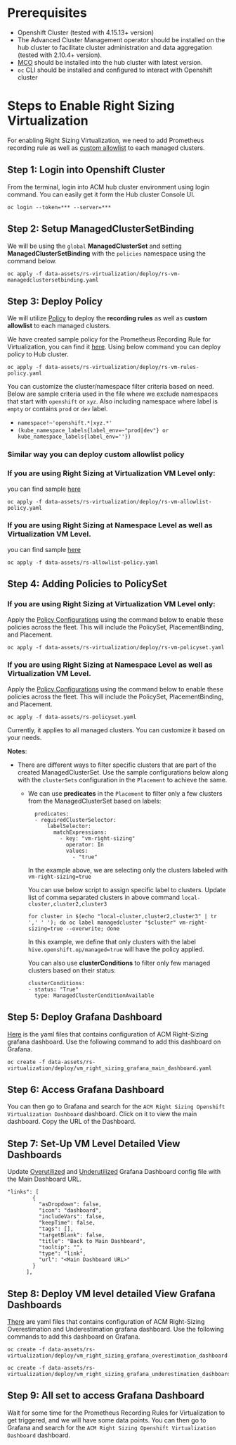 # Prerequisites

- Openshift Cluster (tested with 4.15.13+ version)
- The Advanced Cluster Management operator should be installed on the hub cluster to facilitate cluster administration and data aggregation (tested with 2.10.4+ version).
- [MCO](https://github.com/stolostron/multicluster-observability-operator/) should be installed into the hub cluster with latest version. 
- `oc` CLI should be installed and configured to interact with Openshift cluster

# Steps to Enable Right Sizing Virtualization 

For enabling Right Sizing Virtualization, we need to add Prometheus recording rule as well as [custom allowlist](https://docs.redhat.com/en/documentation/red_hat_advanced_cluster_management_for_kubernetes/2.10/html-single/observability/index#creating-custom-rules) to each managed clusters.     

## Step 1: Login into Openshift Cluster
From the terminal, login into ACM hub cluster environment using login command. You can easily get it form the Hub cluster Console UI.  
```
oc login --token=*** --server=***
```

## Step 2: Setup ManagedClusterSetBinding
We will be using the `global` **ManagedClusterSet** and setting **ManagedClusterSetBinding** with the `policies` namespace using the command below.   
```
oc apply -f data-assets/rs-virtualization/deploy/rs-vm-managedclustersetbinding.yaml
```

## Step 3: Deploy Policy 
We will utilize [Policy](https://access.redhat.com/documentation/en-us/red_hat_advanced_cluster_management_for_kubernetes/2.10/html/governance/governance#policy-overview) to deploy the **recording rules** as well as **custom allowlist** to each managed clusters. 

We have created sample policy for the Prometheus Recording Rule for Virtualization, you can find it [here](../../data-assets/rs-virtualization/deploy/rs-vm-rules-policy.yaml). Using below command you can deploy policy to Hub cluster.  
```
oc apply -f data-assets/rs-virtualization/deploy/rs-vm-rules-policy.yaml
```

You can customize the cluster/namespace filter criteria based on need. Below are sample criteria used in the file where we exclude namespaces that start with `openshift` or `xyz`. Also including namespace where label is `empty` or contains `prod` or `dev` label.

- `namespace!~'openshift.*|xyz.*'`
- `(kube_namespace_labels{label_env=~"prod|dev"} or kube_namespace_labels{label_env=''})`

### Similar way you can deploy custom allowlist policy
### If you are using Right Sizing at Virtualization VM Level only:
you can find sample [here](../../data-assets/rs-virtualization/deploy/rs-vm-allowlist-policy.yaml)
```
oc apply -f data-assets/rs-virtualization/deploy/rs-vm-allowlist-policy.yaml
```

### If you are using Right Sizing at Namespace Level as well as Virtualization VM Level.
you can find sample [here](../../data-assets/rs-allowlist-policy.yaml)
```
oc apply -f data-assets/rs-allowlist-policy.yaml
```

## Step 4: Adding Policies to PolicySet
### If you are using Right Sizing at Virtualization VM Level only:
Apply the [Policy Configurations](../../data-assets/rs-virtualization/deploy/rs-vm-policyset.yaml) using the command below to enable these policies across the fleet. This will include the PolicySet, PlacementBinding, and Placement.
```
oc apply -f data-assets/rs-virtualization/deploy/rs-vm-policyset.yaml
```

### If you are using Right Sizing at Namespace Level as well as Virtualization VM Level.
Apply the [Policy Configurations](../../data-assets/rs-policyset.yaml) using the command below to enable these policies across the fleet. This will include the PolicySet, PlacementBinding, and Placement.
```
oc apply -f data-assets/rs-policyset.yaml
```

Currently, it applies to all managed clusters. You can customize it based on your needs.

**Notes**:
* There are different ways to filter specific clusters that are part of the created ManagedClusterSet. Use the sample configurations below along with the `clusterSets` configuration in the `Placement` to achieve the same. 
  * We can use **predicates** in the `Placement` to filter only a few clusters from the ManagedClusterSet based on labels: 
    ```
      predicates:
      - requiredClusterSelector:
          labelSelector:
            matchExpressions:
              - key: "vm-right-sizing"
                operator: In
                values:
                  - "true"
    ```
    In the example above, we are selecting only the clusters labeled with `vm-right-sizing=true`

    You can use below script to assign specific label to clusters. Update list of comma separated clusters in above command `local-cluster,cluster2,cluster3`
    ```
    for cluster in $(echo "local-cluster,cluster2,cluster3" | tr ',' ' '); do oc label managedcluster "$cluster" vm-right-sizing=true --overwrite; done
    ```
    In this example, we define that only clusters with the label `hive.openshift.op/managed=true` will have the policy applied.

    You can also use **clusterConditions** to filter only few managed clusters based on their status:
    ```
    clusterConditions:
    - status: "True"
      type: ManagedClusterConditionAvailable
    ```

## Step 5: Deploy Grafana Dashboard
[Here](../../data-assets/rs-virtualization/deploy/vm_right_sizing_grafana_main_dashboard.yaml) is the yaml files that contains configuration of ACM Right-Sizing grafana dashboard. Use the following command to add this dashboard on Grafana. 

```
oc create -f data-assets/rs-virtualization/deploy/vm_right_sizing_grafana_main_dashboard.yaml
```

## Step 6: Access Grafana Dashboard
You can then go to Grafana and search for the `ACM Right Sizing Openshift Virtualization Dashboard` dashboard. Click on it to view the main dashboard. Copy the URL of the Dashboard.

## Step 7: Set-Up VM Level Detailed View Dashboards
Update [Overutilized](../../data-assets/rs-virtualization/deploy/vm_right_sizing_grafana_overestimation_dashboard.yaml) and [Underutilized](../../data-assets/rs-virtualization/deploy/vm_right_sizing_grafana_underestimation_dashboard.yaml) Grafana Dashboard config file with the Main Dashboard URL.

```
"links": [
        {
          "asDropdown": false,
          "icon": "dashboard",
          "includeVars": false,
          "keepTime": false,
          "tags": [],
          "targetBlank": false,
          "title": "Back to Main Dashboard",
          "tooltip": "",
          "type": "link",
          "url": "<Main Dashboard URL>"
        }
      ],
```
## Step 8: Deploy VM level detailed View Grafana Dashboards
[There](../../data-assets/rs-virtualization/deploy/) are yaml files that contains configuration of ACM Right-Sizing Overestimation and Underestimation grafana dashboard. Use the following commands to add this dashboard on Grafana. 

```
oc create -f data-assets/rs-virtualization/deploy/vm_right_sizing_grafana_overestimation_dashboard.yaml

oc create -f data-assets/rs-virtualization/deploy/vm_right_sizing_grafana_underestimation_dashboard.yaml
```

## Step 9: All set to access Grafana Dashboard
Wait for some time for the Prometheus Recording Rules for Virtualization to get triggered, and we will have some data points. You can then go to Grafana and search for the `ACM Right Sizing Openshift Virtualization Dashboard` dashboard.
